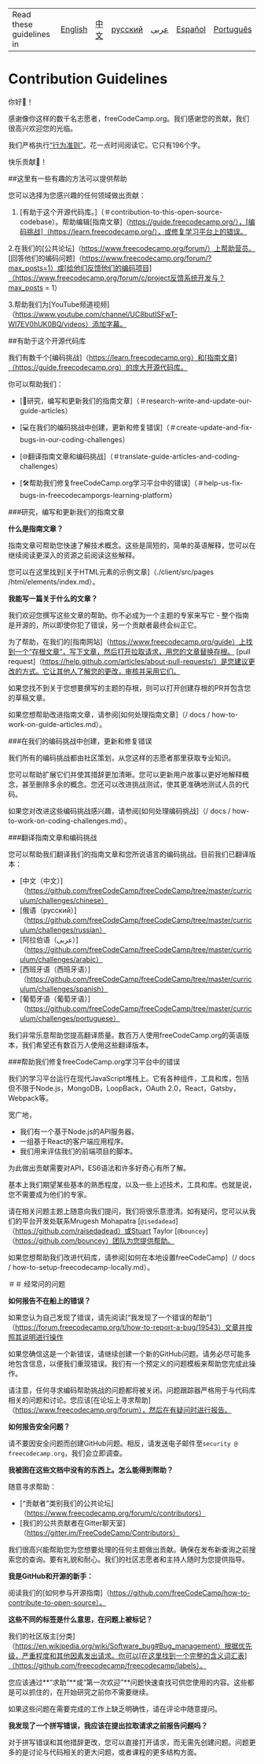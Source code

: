 <table>
    <tr>
        <td> Read these guidelines in </td>
        <td><a href="/CONTRIBUTING.md"> English </a></td>
        <td><a href="/docs/chinese/CONTRIBUTING.md"> 中文 </a></td>
        <td><a href="/docs/russian/CONTRIBUTING.md"> русский </a></td>
        <td><a href="/docs/arabic/CONTRIBUTING.md"> عربى </a></td>
        <td><a href="/docs/spanish/CONTRIBUTING.md"> Español </a></td>
        <td><a href="/docs/portuguese/CONTRIBUTING.md"> Português </a></td>
    </tr>
</table>

# Contribution Guidelines

你好👋！

感谢像你这样的数千名志愿者，freeCodeCamp.org。我们感谢您的贡献，我们很高兴欢迎您的光临。

我们严格执行[“行为准则”](https://www.freecodecamp.org/code-of-conduct)。花一点时间阅读它。它只有196个字。

快乐贡献🎉！

##这里有一些有趣的方法可以提供帮助

您可以选择为您感兴趣的任何领域做出贡献：

1. [有助于这个开源代码库。]（＃contribution-to-this-open-source-codebase）。帮助编辑[指南文章]（https://guide.freecodecamp.org/），[编码挑战]（https://learn.freecodecamp.org/），或修复学习平台上的错误。

2.在我们的[公共论坛]（https://www.freecodecamp.org/forum/）上帮助营员。 [回答他们的编码问题]（https://www.freecodecamp.org/forum/?max_posts=1）或[给他们反馈他们的编码项目]（https://www.freecodecamp.org/forum/c/project反馈系统开发与？max_posts = 1）

3.帮助我们为[YouTube频道视频]（https://www.youtube.com/channel/UC8butISFwT-Wl7EV0hUK0BQ/videos）添加字幕。

##有助于这个开源代码库

我们有数千个[编码挑战]（https://learn.freecodecamp.org）和[指南文章]（https://guide.freecodecamp.org）的庞大开源代码库。

你可以帮助我们：

 -  [📝研究，编写和更新我们的指南文章]（＃research-write-and-update-our-guide-articles）

 -  [💻在我们的编码挑战中创建，更新和修复错误]（＃create-update-and-fix-bugs-in-our-coding-challenges）

 -  [🌐翻译指南文章和编码挑战]（＃translate-guide-articles-and-coding-challenges）

 -  [🛠帮助我们修复freeCodeCamp.org学习平台中的错误]（＃help-us-fix-bugs-in-freecodecamporgs-learning-platform）

###研究，编写和更新我们的指南文章

**什么是指南文章？**

指南文章可帮助您快速了解技术概念。这些是简短的，简单的英语解释，您可以在继续阅读更深入的资源之前阅读这些解释。

您可以在这里找到[关于HTML元素的示例文章]（./client/src/pages /html/elements/index.md）。

**我能写一篇关于什么的文章？**

我们欢迎您撰写这些文章的帮助。你不必成为一个主题的专家来写它 - 整个指南是开源的，所以即使你犯了错误，另一个贡献者最终会纠正它。

为了帮助，在我们的[指南网站]（https://www.freecodecamp.org/guide）上找到一个“存根文章”，写下文章，然后打开拉取请求，用您的文章替换存根。 [pull request]（https://help.github.com/articles/about-pull-requests/）是您建议更改的方式。它让其他人了解您的更改，审核并采用它们。

如果您找不到关于您想要撰写的主题的存根，则可以打开创建存根的PR并包含您的草稿文章。

如果您想帮助改进指南文章，请参阅[如何处理指南文章]（/ docs / how-to-work-on-guide-articles.md）。

###在我们的编码挑战中创建，更新和修复错误

我们所有的编码挑战都由社区策划，从您这样的志愿者那里获取专业知识。

您可以帮助扩展它们并使其措辞更加清晰。您可以更新用户故事以更好地解释概念，甚至删除多余的概念。您还可以改进挑战测试，使其更准确地测试人员的代码。

如果您对改进这些编码挑战感兴趣，请参阅[如何处理编码挑战]（/ docs / how-to-work-on-coding-challenges.md）。

###翻译指南文章和编码挑战

您可以帮助我们翻译我们的指南文章和您所说语言的编码挑战。目前我们已翻译版本：

 -  [中文（中文）]（https://github.com/freeCodeCamp/freeCodeCamp/tree/master/curriculum/challenges/chinese）
 -  [俄语（русский）]（https://github.com/freeCodeCamp/freeCodeCamp/tree/master/curriculum/challenges/russian）
 -  [阿拉伯语（عربى）]（https://github.com/freeCodeCamp/freeCodeCamp/tree/master/curriculum/challenges/arabic）
 -  [西班牙语（西班牙语）]（https://github.com/freeCodeCamp/freeCodeCamp/tree/master/curriculum/challenges/spanish）
 -  [葡萄牙语（葡萄牙语）]（https://github.com/freeCodeCamp/freeCodeCamp/tree/master/curriculum/challenges/portuguese）

我们非常乐意帮助您提高翻译质量。数百万人使用freeCodeCamp.org的英语版本，我们希望还有数百万人使用这些翻译版本。

###帮助我们修复freeCodeCamp.org学习平台中的错误

我们的学习平台运行在现代JavaScript堆栈上。它有各种组件，工具和库，包括但不限于Node.js，MongoDB，LoopBack，OAuth 2.0，React，Gatsby，Webpack等。

宽广地，

 - 我们有一个基于Node.js的API服务器。
 - 一组基于React的客户端应用程序。
 - 我们用来评估我们的前端项目的脚本。

为此做出贡献需要对API，ES6语法和许多好奇心有所了解。

基本上我们期望某些基本的熟悉程度，以及一些上述技术，工具和库。也就是说，您不需要成为他们的专家。

请在相关问题主题上随意向我们提问，我们将很乐意澄清。如有疑问，您可以从我们的平台开发处联系Mrugesh Mohapatra [`@isedadead`]（https://github.com/raisedadead）或Stuart Taylor [`@bouncey`]（https://github.com/bouncey）团队为您提供帮助。

如果您想帮助我们改进代码库，请参阅[如何在本地设置freeCodeCamp]（/ docs / how-to-setup-freecodecamp-locally.md）。

＃＃ 经常问的问题

**如何报告不在船上的错误？**

如果您认为自己发现了错误，请先阅读[“我发现了一个错误的帮助”]（https://forum.freecodecamp.org/t/how-to-report-a-bug/19543）文章并按照其说明进行操作

如果您确信这是一个新错误，请继续创建一个新的GitHub问题。请务必尽可能多地包含信息，以便我们重现错误。我们有一个预定义的问题模板来帮助您完成此操作。

请注意，任何寻求编码帮助挑战的问题都将被关闭。问题跟踪器严格用于与代码库相关的问题和讨论。您应该[在论坛上寻求帮助]（https://www.freecodecamp.org/forum），然后在有疑问时进行报告。

**如何报告安全问题？**

请不要因安全问题而创建GitHub问题。相反，请发送电子邮件至`security @ freecodecamp.org`，我们会立即调查。

**我被困在这些文档中没有的东西上。怎么能得到帮助？**

随意寻求帮助：

 -  [“贡献者”类别我们的公共论坛]（https://www.freecodecamp.org/forum/c/contributors）
 -  [我们的公共贡献者在Gitter聊天室]（https://gitter.im/FreeCodeCamp/Contributors）

我们很高兴能帮助您为您想要处理的任何主题做出贡献。确保在发布新查询之前搜索您的查询。要有礼貌和耐心。我们的社区志愿者和主持人随时为您提供指导。

**我是GitHub和开源的新手：**

阅读我们的[如何参与开源指南]（https://github.com/freeCodeCamp/how-to-contribute-to-open-source）。

**这些不同的标签是什么意思，在问题上被标记？**

我们的社区版主[分类]（https://en.wikipedia.org/wiki/Software_bug#Bug_management）根据优先级，严重程度和其他因素发出请求。你可以[在这里找到一个完整的含义词汇表]（https://github.com/freecodecamp/freecodecamp/labels）。

您应该通过**“求助”**或“第一次欢迎”**问题快速查找可供您使用的内容。这些都是可以抓住的，在开始研究之前你不需要继续。

如果这些问题在需要完成的工作上缺乏明确性，请在评论中随意提问。

**我发现了一个拼写错误，我应该在提出拉取请求之前报告问题吗？**

对于拼写错误和其他措辞更改，您可以直接打开请求，而无需先创建问题。问题更多的是讨论与代码相关的更大问题，或者课程的更多结构方面。